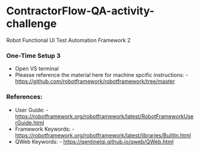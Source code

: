 # ContractorFlow-QA-activity-challenge
Robot Functional UI Test Automation Framework 2

###   One-Time Setup   3

* Open VS terminal 
* Pleasse reference the material here for machine spcific instructions: - https://github.com/robotframework/robotframework/tree/master <br>

### References:
* User Guide: - https://robotframework.org/robotframework/latest/RobotFrameworkUserGuide.html <br>
* Framework Keywords: -  https://robotframework.org/robotframework/latest/libraries/BuiltIn.html <br>
* QWeb Keywords: - https://qentinelqi.github.io/qweb/QWeb.html <br>
  




